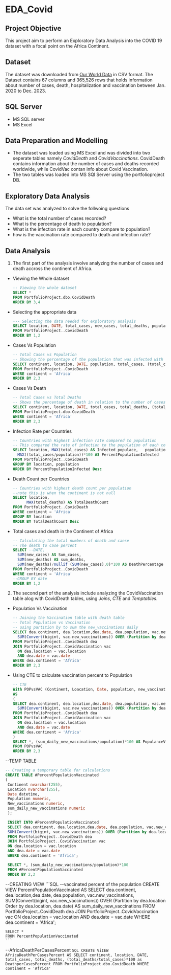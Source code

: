 # EDA_Covid
## Project Objective
This project aim to perform an Exploratory Data Analysis into the COVID 19 dataset with a focal point on the Africa Continent. 
## Dataset
The dataset was downloaded from [Our World Data](https://ourworldindata.org/coronavirus) in CSV format. The Dataset contains 67 columns and 365,526 rows that holds information about number of cases, death, hospitalization and vaccination between Jan. 2020 to Dec. 2023.

## SQL Server
- MS SQL server
- MS Excel
## Data Preparation and Modelling
- The dataset was loaded using MS Excel and was divided into two seperate tables namely *CovidDeath* and *CovidVaccinations*. CovidDeath contains information about the number of cases and deaths recorded worldwide, while CovidVac contan info about Covid Vaccination.
- The two tables was loaded into MS SQl Server using the portfolioproject DB.
## Exploratory Data Analysis
The data set was analyzed to solve the follwoing questions
- What is the total number of cases recorded?
- What is the percentage of death to population?
- What is the infection rate in each country compare to population?
- how is the vaccination rate compared to death and infection rate?

## Data Analysis
1. The first part of the analysis involve analyzing the number of cases and death accross the continent of Africa. 
- Viewing the Whole dataset
  ``` SQL
  -- Viewing the whole dataset
  SELECT *
  FROM PortfolioProject.dbo.CovidDeath
  ORDER BY 3,4
  ```
- Selecting the appropriate data
  ``` SQL
  --- Selecting the data needed for exploratory analysis
  SELECT location, DATE, total_cases, new_cases, total_deaths, population
  FROM PortfolioProject..CovidDeath
  ORDER BY 1,2
  ```
- Cases Vs Population
  ``` SQL
  -- Total Cases vs Population
  -- Showing the percentage of the population that was infected with Covid
  SELECT continent, location, DATE, population, total_cases, (total_cases/population)*100 AS caseperPopulationPercent
  FROM PortfolioProject..CovidDeath
  WHERE continent = 'Africa'
  ORDER BY 2,3
  ```
- Cases Vs Death
  ```SQL
  -- Total Cases vs Total Deaths
  -- Shows the percentage of death in relation to the number of cases
  SELECT continent, location, DATE, total_cases, total_deaths, (total_deaths/total_cases)*100 AS DeathperCasesPercent
  FROM PortfolioProject.dbo.CovidDeath
  WHERE continent = 'Africa'
  ORDER BY 2,3
  ```
- Infection Rate per Countries
  ```SQL
  -- Countries with Highest infection rate compared to population
  -- This compared the rate of infection to the population of each country
  SELECT location, MAX(total_cases) AS Infected_populace,	population,
    MAX((total_cases/population))*100 AS PercentPopulationInfected
  FROM PortfolioProject..CovidDeath
  GROUP BY location, population
  ORDER BY PercentPopulationInfected Desc
  ```
- Death Count per Countries
  ```SQL
  -- Countries with highest death count per population
  --note this is when the continent is not null
  SELECT location,
		MAX(total_deaths) AS TotalDeathCount		
  FROM PortfolioProject..CovidDeath
  WHERE continent = 'Africa'
  GROUP BY location
  ORDER BY TotalDeathCount Desc
  ```
- Total cases and death in the Continent of Africa
  ```SQL
  -- Calculating the total numbers of death and caese
  -- The death to case percent
  SELECT --DATE,
	SUM(new_cases) AS Sum_cases,
	SUM(new_deaths) AS sum_deaths,
	SUM(new_deaths)/nullif (SUM(new_cases),0)*100 AS DeathPercentage
  FROM PortfolioProject..CovidDeath
  WHERE continent = 'Africa'
  --GROUP BY date
  ORDER BY 1,2
  ```
2. The second part of the analysis include analyzing the CovidVaccination table alog with CovidDeath tables, using *Joins*, *CTE* and *Temptables*.
- Population Vs Vaccination
  ```SQL
  -- Joining the Vaccination table with death table
  -- Total Population vs Vaccination
  -- using partition by to sum the new_vaccinations daily
  SELECT dea.continent, dea.location,dea.date, dea.population, vac.new_vaccinations,
	SUM(Convert(bigint, vac.new_vaccinations)) OVER (Partition by dea.location Order by dea.location, dea.date) AS sum_daily_new_vaccinations
  FROM PortfolioProject..CovidDeath dea
  JOIN PortfolioProject..CovidVaccination vac
	ON dea.location = vac.location
	AND dea.date = vac.date
  WHERE dea.continent = 'Africa'
  ORDER BY 2,3
  ```
- Using CTE to calculate vaccination percent to Population
  ```SQL
  -- CTE
  With POPvsVAC (Continent, Loacation, Date, population, new_vaccinations, sum_daily_new_vaccinations)
  AS
  (
  SELECT dea.continent, dea.location,dea.date, dea.population, vac.new_vaccinations,
  	SUM(Convert(bigint, vac.new_vaccinations)) OVER (Partition by dea.location Order by dea.location, dea.date) AS sum_daily_new_vaccinations
  FROM PortfolioProject..CovidDeath dea
  JOIN PortfolioProject..CovidVaccination vac
	ON dea.location = vac.location
	AND dea.date = vac.date
  WHERE dea.continent = 'Africa'
  )
  SELECT *, (sum_daily_new_vaccinations/population)*100 AS PopulanceVaccinatedPercent
  FROM POPvsVAC
  ORDER BY 2,3
  ```
--TEMP TABLE
   ```SQL
   -- Creating a temporary table for calculations
   CREATE TABLE #PercentPopulationVaccinated
   (
    Continent nvarchar(255),
    Location nvarchar(255),
    Date datetime,
    Population numeric,
    New_vaccinations numeric,
    sum_daily_new_vaccinations numeric
    );

    INSERT INTO #PercentPopulationVaccinated
    SELECT dea.continent, dea.location,dea.date, dea.population, vac.new_vaccinations,
    SUM(Convert(bigint, vac.new_vaccinations)) OVER (Partition by dea.location Order by dea.location, dea.date) AS sum_daily_new_vaccinations
    FROM PortfolioProject..CovidDeath dea
    JOIN PortfolioProject..CovidVaccination vac
	ON dea.location = vac.location
	AND dea.date = vac.date
    WHERE dea.continent = 'Africa';

    SELECT *, (sum_daily_new_vaccinations/population)*100
    FROM #PercentPopulationVaccinated
    ORDER BY 2,3
```
--CREATING VIEW
	```SQL
	--vaccinated percent of the population
	CREATE VIEW PercentPopulationVaccinated AS
	SELECT dea.continent, dea.location,dea.date, dea.population, vac.new_vaccinations,
	SUM(Convert(bigint, vac.new_vaccinations)) OVER (Partition by dea.location Order by dea.location, dea.date) AS sum_daily_new_vaccinations
	FROM PortfolioProject..CovidDeath dea
	JOIN PortfolioProject..CovidVaccination vac
		ON dea.location = vac.location
		AND dea.date = vac.date
	WHERE dea.continent = 'Africa';
	
	SELECT *
	FROM PercentPopulationVaccinated
	```

--AfricaDeathPerCasesPercent
	```SQL
	CREATE ViIEW AfricaDeathPerCasesPercent AS
	SELECT continent,
		location,
			DATE,
			total_cases,
			total_deaths,
			(total_deaths/total_cases)*100 as DeathperCasesPercent
	FROM PortfolioProject.dbo.CovidDeath
	WHERE continent = 'Africa'
	```
